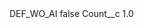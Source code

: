 <?xml version="1.0" encoding="UTF-8"?>
<CustomMetadata xmlns="http://soap.sforce.com/2006/04/metadata" xmlns:xsi="http://www.w3.org/2001/XMLSchema-instance" xmlns:xsd="http://www.w3.org/2001/XMLSchema">
    <label>DEF_WO_AI</label>
    <protected>false</protected>
    <values>
        <field>Count__c</field>
        <value xsi:type="xsd:double">1.0</value>
    </values>
</CustomMetadata>
